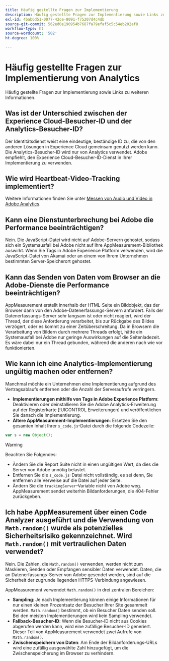 ```yaml
---
title: Häufig gestellte Fragen zur Implementierung
description: Häufig gestellte Fragen zur Implementierung sowie Links zu weiteren Informationen.
exl-id: 4bab6d51-0077-42ce-8091-f75207d4c4db
source-git-commit: 562ed0e190954b7687fa79efaf5c5c54eb202af8
workflow-type: ht
source-wordcount: '502'
ht-degree: 100%

---
```


# Häufig gestellte Fragen zur Implementierung von Analytics

Häufig gestellte Fragen zur Implementierung sowie Links zu weiteren Informationen.

## Was ist der Unterschied zwischen der Experience Cloud-Besucher-ID und der Analytics-Besucher-ID?

Der Identitätsdienst weist eine eindeutige, beständige ID zu, die von den anderen Lösungen in Experience Cloud gemeinsam genutzt werden kann. Die Analytics-Besucher-ID wird nur von Analytics verwendet. Adobe empfiehlt, den Experience Cloud-Besucher-ID-Dienst in Ihrer Implementierung zu verwenden.

## Wie wird Heartbeat-Video-Tracking implementiert?

Weitere Informationen finden Sie unter [Messen von Audio und Video in Adobe Analytics](https://experienceleague.adobe.com/docs/media-analytics/using/media-overview.html?lang=de).

## Kann eine Dienstunterbrechung bei Adobe die Performance beeinträchtigen?

Nein. Die JavaScript-Datei wird nicht auf Adobe-Servern gehostet, sodass sich ein Systemausfall bei Adobe nicht auf Ihre AppMeasurement-Bibliothek auswirkt. Wenn Sie Tags in Adobe Experience Platform verwenden, wird die JavaScript-Datei von Akamai oder an einem von Ihrem Unternehmen bestimmten Server-Speicherort gehostet.

## Kann das Senden von Daten vom Browser an die Adobe-Dienste die Performance beeinträchtigen?

AppMeasurement erstellt innerhalb der HTML-Seite ein Bildobjekt, das der Browser dann von den Adobe-Datenerfassungs-Servern anfordert. Falls der Datenerfassungs-Server sehr langsam ist oder nicht reagiert, wird der Thread, der diese Anforderung verarbeitet, bis zur Rückgabe des Bildes verzögert, oder es kommt zu einer Zeitüberschreitung. Da in Browsern die Verarbeitung von Bildern durch mehrere Threads erfolgt, hätte ein Systemausfall bei Adobe nur geringe Auswirkungen auf die Seitenladezeit. Es wäre dabei nur ein Thread gebunden, während die anderen nach wie vor funktionierten.

## Wie kann ich eine Analytics-Implementierung ungültig machen oder entfernen?

Manchmal möchte ein Unternehmen eine Implementierung aufgrund des Vertragsablaufs entfernen oder die Anzahl der Serveraufrufe verringern.

* **Implementierungen mithilfe von Tags in Adobe Experience Platform**: Deaktivieren oder deinstallieren Sie die Adobe Analytics-Erweiterung auf der Registerkarte [!UICONTROL Erweiterungen] und veröffentlichen Sie danach die Implementierung.
* **Ältere AppMeasurement-Implementierungen**: Ersetzen Sie den gesamten Inhalt Ihrer `s_code.js`-Datei durch die folgende Codezeile:

```js
var s = new Object();
```

>[!WARNING]
>
>Beachten Sie Folgendes:
>
>* Ändern Sie die Report Suite nicht in einen ungültigen Wert, da dies die Server von Adobe unnötig belastet.
>* Entfernen Sie die `s_code.js`-Datei nicht vollständig, es sei denn, Sie entfernen alle Verweise auf die Datei auf jeder Seite.
>* Ändern Sie die `trackingServer`-Variable nicht von Adobe weg. AppMeasurement sendet weiterhin Bildanforderungen, die 404-Fehler zurückgeben.


## Ich habe AppMeasurement über einen Code Analyzer ausgeführt und die Verwendung von `Math.random()` wurde als potenzielles Sicherheitsrisiko gekennzeichnet. Wird `Math.random()` mit vertraulichen Daten verwendet?

Nein. Die Zahlen, die `Math.random()` verwenden, werden nicht zum Maskieren, Senden oder Empfangen sensibler Daten verwendet. Daten, die an Datenerfassungs-Server von Adobe gesendet werden, sind auf die Sicherheit der zugrunde liegenden HTTPS-Verbindung angewiesen. <!-- AN-173590 -->

AppMeasurement verwendet `Math.random()` in drei zentralen Bereichen:

* **Sampling**: Je nach Implementierung können einige Informationen für nur einen kleinen Prozentsatz der Besucher Ihrer Site gesammelt werden. `Math.random()` bestimmt, ob ein Besucher Daten senden soll. Bei den meisten Implementierungen wird kein Sampling verwendet.
* **Fallback-Besucher-ID**: Wenn die Besucher-ID nicht aus Cookies abgerufen werden kann, wird eine zufällige Besucher-ID generiert. Dieser Teil von AppMeasurement verwendet zwei Aufrufe von `Math.random()`.
* **Zwischenspeichern von Daten**: Am Ende der Bildanforderungs-URLs wird eine zufällig ausgewählte Zahl hinzugefügt, um die Zwischenspeicherung im Browser zu verhindern.
